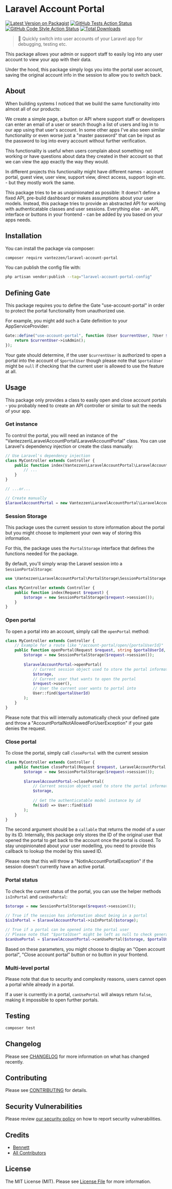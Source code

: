# Laravel Account Portal

[![Latest Version on Packagist](https://img.shields.io/packagist/v/vantezzen/laravel-account-portal.svg?style=flat-square)](https://packagist.org/packages/vantezzen/laravel-account-portal)
[![GitHub Tests Action Status](https://img.shields.io/github/workflow/status/vantezzen/laravel-account-portal/run-tests?label=tests)](https://github.com/vantezzen/laravel-account-portal/actions?query=workflow%3Arun-tests+branch%3Amain)
[![GitHub Code Style Action Status](https://img.shields.io/github/workflow/status/vantezzen/laravel-account-portal/Check%20&%20fix%20styling?label=code%20style)](https://github.com/vantezzen/laravel-account-portal/actions?query=workflow%3A"Check+%26+fix+styling"+branch%3Amain)
[![Total Downloads](https://img.shields.io/packagist/dt/vantezzen/laravel-account-portal.svg?style=flat-square)](https://packagist.org/packages/vantezzen/laravel-account-portal)

> 🌌 Quickly switch into user accounts of your Laravel app for debugging, testing etc.

This package allows your admin or support staff to easily log into any user account to view your app with their data.

Under the hood, this package simply logs you into the portal user account, saving the original account info in the
session to allow you to switch back.

## About

When building systems I noticed that we build the same functionality into almost all of our products:

We create a simple page, a button or API where support staff or developers can enter an email of a user or search though
a list of
users and log in to our app using that user's account. In some other apps I've also seen similar functionality or even
worse just a "master password" that can be input as the password to log into every account without further verification.

This functionality is useful when users complain about something not working or have questions about data they created
in their account so that we can view the app exactly the way they would.

In different projects this functionality might have different names - account portal, guest view, user view, support
view, direct access, support login etc. - but they mostly work the same.

This package tries to be as unopinionated as possible: It doesn't define a fixed API, pre-build dashboard or makes
assumptions about your user models. Instead, this package tries to provide an abstracted API for working with
authenticatable classes and user sessions. Everything else - an API, interface or buttons in your frontend - can be
added by you based on your apps needs.

## Installation

You can install the package via composer:

```bash
composer require vantezzen/laravel-account-portal
```

You can publish the config file with:

```bash
php artisan vendor:publish --tag="laravel-account-portal-config"
```

## Defining Gate

This package requires you to define the Gate "use-account-portal" in order to protect the portal functionality from
unauthorized use.

For example, you might add such a Gate definition to your AppServiceProvider:

```PHP
Gate::define("use-account-portal", function (User $currentUser, ?User $portalUser = null) {
    return $currentUser->isAdmin();
});
```

Your gate should determine, if the user `$currentUser` is authorized to open a portal into the account of `$portalUser`
though please note that `$portalUser` might be `null` if checking that the current user is allowed to use the feature at
all.

## Usage

This package only provides a class to easily open and close account portals - you probably need to create an API
controller or similar to suit the needs of your app.

### Get instance

To control the portal, you will need an instance of the "Vantezzen\LaravelAccountPortal\LaravelAccountPortal" class. You
can use Laravel's dependency injection or create the class manually:

```PHP
// Use Laravel's dependency injection
class MyController extends Controller {
    public function index(Vantezzen\LaravelAccountPortal\LaravelAccountPortal $laravelAccountPortal) {
        // ...
    }
}

// ...or...

// Create manually
$laravelAccountPortal = new Vantezzen\LaravelAccountPortal\LaravelAccountPortal();
```

### Session Storage

This package uses the current session to store information about the portal but you might choose to implement your own
way of storing this information.

For this, the package uses the `PortalStorage` interface that defines the functions needed for the package.

By default, you'll simply wrap the Laravel session into a `SessionPortalStorage`:

```PHP
use \Vantezzen\LaravelAccountPortal\PortalStorage\SessionPortalStorage;

class MyController extends Controller {
    public function index(Request $request) {
        $storage = new SessionPortalStorage($request->session());
    }
}
```

### Open portal

To open a portal into an account, simply call the `openPortal` method:

```PHP
class MyController extends Controller {
    // Example for a route like "/account-portal/open/{portalUserId}"
    public function openPortal(Request $request, string $portalUserId, LaravelAccountPortal $laravelAccountPortal) {
        $storage = new SessionPortalStorage($request->session());
        
        $laravelAccountPortal->openPortal(
            // Current session object used to store the portal information
            $storage,
            // Current user that wants to open the portal
            $request->user(),
            // User the current user wants to portal into
            User::find($portalUserId)
        );
    }
}
```

Please note that this will internally automatically check your defined gate and throw a
"AccountPortalNotAllowedForUserException" if your gate denies the request.

### Close portal

To close the portal, simply call `closePortal` with the current session

```PHP
class MyController extends Controller {
    public function closePortal(Request $request, LaravelAccountPortal $laravelAccountPortal) {
        $storage = new SessionPortalStorage($request->session());
        
        $laravelAccountPortal->closePortal(
            // Current session object used to store the portal information
            $storage,
            
            // Get the authenticatable model instance by id
            fn($id) => User::find($id)
        );
    }
}
```

The second argument should be a `callable` that returns the model of a user by its ID. Internally, this package only
stores the ID of the original user that opened the portal to get back to the account once the portal is closed.
To stay unopinionated about your user modelling, you need to provide this callback to lookup the model by this saved ID.

Please note that this will throw a "NotInAccountPortalException" if the session doesn't currently have an active portal.

### Portal status

To check the current status of the portal, you can use the helper methods `isInPortal` and `canUsePortal`:

```php
$storage = new SessionPortalStorage($request->session());
      
// True if the session has information about being in a portal
$isInPortal = $laravelAccountPortal->isInPortal($storage);

// True if a portal can be opened into the portal user
// Please note that "$portalUser" might be left as null to check generally
$canUsePortal = $laravelAccountPortal->canUsePortal($storage, $portalUser);
```

Based on these parameters, you might choose to display an "Open account portal", "Close account portal" button or no
button in your frontend.

### Multi-level portal

Please note that due to security and complexity reasons, users cannot open a portal while already in a portal.

If a user is currently in a portal, `canUsePortal` will always return `false`, making it impossible to open further
portals.

## Testing

```bash
composer test
```

## Changelog

Please see [CHANGELOG](CHANGELOG.md) for more information on what has changed recently.

## Contributing

Please see [CONTRIBUTING](https://github.com/spatie/.github/blob/main/CONTRIBUTING.md) for details.

## Security Vulnerabilities

Please review [our security policy](../../security/policy) on how to report security vulnerabilities.

## Credits

- [Bennett](https://github.com/vantezzen)
- [All Contributors](../../contributors)

## License

The MIT License (MIT). Please see [License File](LICENSE.md) for more information.
